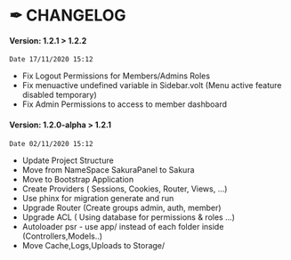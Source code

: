 # ✒ CHANGELOG


#### Version: 1.2.1 > 1.2.2
``Date 17/11/2020 15:12``
* Fix Logout Permissions for Members/Admins Roles
* Fix menuactive undefined variable in Sidebar.volt (Menu active feature disabled temporary)
* Fix Admin Permissions to access to member dashboard


#### Version: 1.2.0-alpha > 1.2.1  
``Date 02/11/2020 15:12``

* Update Project Structure
* Move from NameSpace SakuraPanel to Sakura
* Move to Bootstrap Application
* Create Providers ( Sessions, Cookies, Router, Views, ...) 
* Use phinx for migration generate and run
* Upgrade Router (Create groups admin, auth, member)
* Upgrade ACL ( Using database for permissions & roles ...)
* Autoloader psr - use app/ instead of each folder inside (Controllers,Models..)
* Move Cache,Logs,Uploads to Storage/